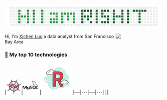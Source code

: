 

<a href="https://www.rishit.tech"><img src="https://github.com/Rishit-dagli/Rishit-dagli/blob/master/images/header_image.png" width="900"></a>
 
<img align='right' src='https://github.com/Rishit-dagli/Rishit-dagli/blob/master/images/octocat-anime.gif' width='150"'>

Hi, I'm [Xichen Luo](https://www.linkedin.com/in/luoxich01/) a data analyst from San Francisco Bay Area

### :robot: My top 10 technologies

|![](https://github.com/luoxich01/images/blob/main/python.png)|![](https://github.com/luoxich01/images/blob/main/mysql.png)
|![](https://github.com/luoxich01/images/blob/main/R.png)|---|---|---|---|
||


